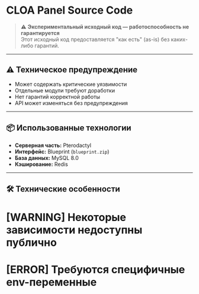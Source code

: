 # CLOA Panel Source Code

> ⚠️ **Экспериментальный исходный код — работоспособность не гарантируется**  
> Этот исходный код предоставляется "как есть" (as-is) без каких-либо гарантий.

---

## ⚠️ Техническое предупреждение

- Может содержать критические уязвимости  
- Отдельные модули требуют доработки  
- Нет гарантий корректной работы  
- API может изменяться без предупреждения

---

## 📦 Использованные технологии

- **Серверная часть:** Pterodactyl  
- **Интерфейс:** Blueprint (`blueprint.zip`)  
- **База данных:** MySQL 8.0  
- **Кэширование:** Redis  

---

## 🛠 Технические особенности

# [WARNING] Некоторые зависимости недоступны публично
# [ERROR] Требуются специфичные env-переменные
